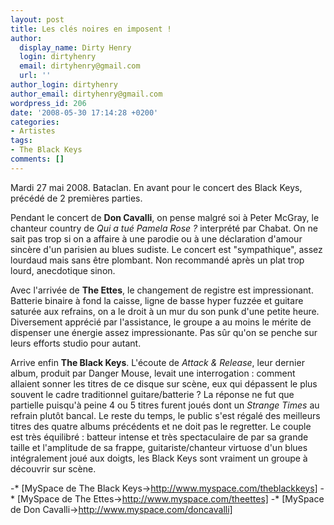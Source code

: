 ```yaml
---
layout: post
title: Les clés noires en imposent !
author:
  display_name: Dirty Henry
  login: dirtyhenry
  email: dirtyhenry@gmail.com
  url: ''
author_login: dirtyhenry
author_email: dirtyhenry@gmail.com
wordpress_id: 206
date: '2008-05-30 17:14:28 +0200'
categories:
- Artistes
tags:
- The Black Keys
comments: []
---
```

Mardi 27 mai 2008. Bataclan. En avant pour le concert des Black Keys, précédé de 2 premières parties.

Pendant le concert de __Don Cavalli__, on pense malgré soi à Peter McGray, le chanteur country de *Qui a tué Pamela Rose ?* interprété par Chabat. On ne sait pas trop si on a affaire à une parodie ou à une déclaration d'amour sincère d'un parisien au blues sudiste. Le concert est "sympathique", assez lourdaud mais sans être plombant. Non recommandé après un plat trop lourd, anecdotique sinon.

Avec l'arrivée de __The Ettes__, le changement de registre est impressionant. Batterie binaire à fond la caisse, ligne de basse hyper fuzzée et guitare saturée aux refrains, on a le droit à un mur du son punk d'une petite heure. Diversement apprécié par l'assistance, le groupe a au moins le mérite de dispenser une énergie assez impressionante. Pas sûr qu'on se penche sur leurs efforts studio pour autant.

Arrive enfin __The Black Keys__. L'écoute de *Attack & Release*, leur dernier album, produit par Danger Mouse, levait une interrogation : comment allaient sonner les titres de ce disque sur scène, eux qui dépassent le plus souvent le cadre traditionnel guitare/batterie ? La réponse ne fut que partielle puisqu'à peine 4 ou 5 titres furent joués dont un *Strange Times* au refrain plutôt bancal. Le reste du temps, le public s'est régalé des meilleurs titres des quatre albums précédents et ne doit pas le regretter. Le couple est très équilibré : batteur intense et très spectaculaire de par sa grande taille et l'amplitude de sa frappe, guitariste/chanteur virtuose d'un blues intégralement joué aux doigts, les Black Keys sont vraiment un groupe à découvrir sur scène.

-* [MySpace de The Black Keys->http://www.myspace.com/theblackkeys]
-* [MySpace de The Ettes->http://www.myspace.com/theettes]
-* [MySpace de Don Cavalli->http://www.myspace.com/doncavalli]
